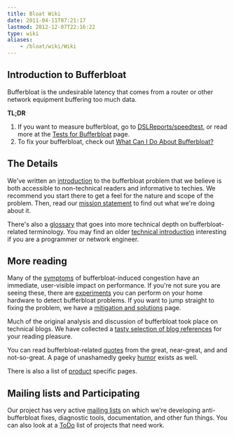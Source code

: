 ```yaml
---
title: Bloat Wiki
date: 2011-04-11T07:21:17
lastmod: 2012-12-07T22:16:22
type: wiki
aliases:
    - /bloat/wiki/Wiki
---
```

Introduction to Bufferbloat
---------------------------

Bufferbloat is the undesirable latency that comes from a router or other network equipment buffering too much data. 

**TL;DR**

1. If you want to measure bufferbloat, go to [DSLReports/speedtest](http://DSLReports.com/speedtest/), or read more at the [Tests for Bufferbloat](./Tests_for_Bufferbloat.md) page.
2. To fix your bufferbloat, check out [What Can I Do About Bufferbloat?](./What_can_I_do_about_Bufferbloat/)

The Details
-----------

We've written an [introduction](./Introduction.md) to the bufferbloat problem
that we believe is both accessible to non-technical readers and
informative to techies. We recommend you start there to get a feel for
the nature and scope of the problem. Then, read our
[mission statement](Mission.md) to find out what we're doing
about it.

There's also a [glossary](Glossary.md) that goes into more technical depth
on bufferbloat-related terminology. You may find an older
[technical introduction](TechnicalIntro.md) interesting if you
are a programmer or network engineer.

More reading
------------

Many of the [symptoms](CongestionSymptoms.md) of
bufferbloat-induced congestion have an immediate, user-visible impact on
performance. If you're not sure you are seeing these, there are
[experiments](Experiments.md) you can perform on your home
hardware to detect bufferbloat problems. If you want to jump straight to
fixing the problem, we have a
[mitigation and solutions](Mitigations_and_Solutions.md) page.

Much of the original analysis and discussion of bufferbloat took place
on technical blogs. We have collected a
[tasty selection of blog references](Good_blog_discussions.md)
for your reading pleasure.

You can read bufferbloat-related [quotes](Quotes.md) from the great,
near-great, and and not-so-great. A page of unashamedly geeky
[humor](Humor.md) exists as well.

There is also a list of [product](Product.md) specific pages.

Mailing lists and Participating
-------------------------------

Our project has very active [mailing
lists](https://lists.bufferbloat.net) on which we're developing
anti-bufferbloat fixes, diagnostic tools, documentation, and other fun
things. You can also look at a [ToDo](ToDo.md) list of projects that
need work.
